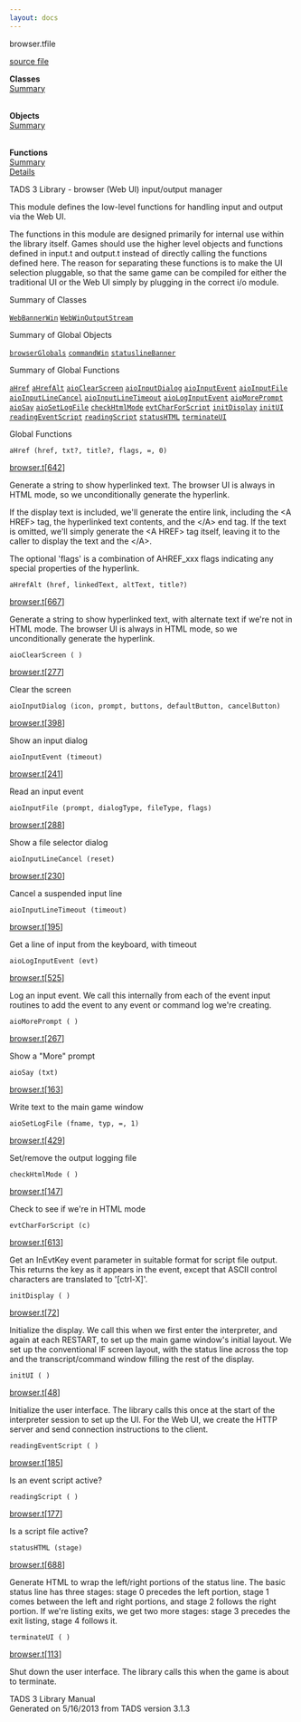 ```yaml
---
layout: docs
---
```

<span class="title">browser.t</span><span class="type">file</span>

[source file](../source/browser.t.html)

**Classes**  
[Summary](#_ClassSummary_)  
 

**Objects**  
[Summary](#_ObjectSummary_)  
 

**Functions**  
[Summary](#_FunctionSummary_)  
[Details](#_Functions_)



TADS 3 Library - browser (Web UI) input/output manager

This module defines the low-level functions for handling input and
output via the Web UI.

The functions in this module are designed primarily for internal use
within the library itself. Games should use the higher level objects and
functions defined in input.t and output.t instead of directly calling
the functions defined here. The reason for separating these functions is
to make the UI selection pluggable, so that the same game can be
compiled for either the traditional UI or the Web UI simply by plugging
in the correct i/o module.



<span id="_ClassSummary_"></span>



<span class="hdln">Summary of Classes</span>  



[`WebBannerWin`](../object/WebBannerWin.html) [`WebWinOutputStream`](../object/WebWinOutputStream.html)
<span id="_ObjectSummary_"></span>



<span class="hdln">Summary of Global Objects</span>  



[`browserGlobals`](../object/browserGlobals.html) [`commandWin`](../object/commandWin.html) [`statuslineBanner`](../object/statuslineBanner.html)
<span id="FunctionSummary_"></span>



<span class="hdln">Summary of Global Functions</span>  



[`aHref`](#aHref) [`aHrefAlt`](#aHrefAlt) [`aioClearScreen`](#aioClearScreen) [`aioInputDialog`](#aioInputDialog) [`aioInputEvent`](#aioInputEvent) [`aioInputFile`](#aioInputFile) [`aioInputLineCancel`](#aioInputLineCancel) [`aioInputLineTimeout`](#aioInputLineTimeout) [`aioLogInputEvent`](#aioLogInputEvent) [`aioMorePrompt`](#aioMorePrompt) [`aioSay`](#aioSay) [`aioSetLogFile`](#aioSetLogFile) [`checkHtmlMode`](#checkHtmlMode) [`evtCharForScript`](#evtCharForScript) [`initDisplay`](#initDisplay) [`initUI`](#initUI) [`readingEventScript`](#readingEventScript) [`readingScript`](#readingScript) [`statusHTML`](#statusHTML) [`terminateUI`](#terminateUI)

<span id="_Functions_"></span>



<span class="hdln">Global Functions</span>  



<span id="aHref"></span>

`aHref (href, txt?, title?, flags, =, 0)`

[browser.t](../file/browser.t.html)\[[642](../source/browser.t.html#642)\]



Generate a string to show hyperlinked text. The browser UI is always in
HTML mode, so we unconditionally generate the hyperlink.

If the display text is included, we'll generate the entire link,
including the \<A HREF\> tag, the hyperlinked text contents, and the
\</A\> end tag. If the text is omitted, we'll simply generate the \<A
HREF\> tag itself, leaving it to the caller to display the text and the
\</A\>.

The optional 'flags' is a combination of AHREF_xxx flags indicating any
special properties of the hyperlink.



<span id="aHrefAlt"></span>

`aHrefAlt (href, linkedText, altText, title?)`

[browser.t](../file/browser.t.html)\[[667](../source/browser.t.html#667)\]



Generate a string to show hyperlinked text, with alternate text if we're
not in HTML mode. The browser UI is always in HTML mode, so we
unconditionally generate the hyperlink.



<span id="aioClearScreen"></span>

`aioClearScreen ( )`

[browser.t](../file/browser.t.html)\[[277](../source/browser.t.html#277)\]



Clear the screen



<span id="aioInputDialog"></span>

`aioInputDialog (icon, prompt, buttons, defaultButton, cancelButton)`

[browser.t](../file/browser.t.html)\[[398](../source/browser.t.html#398)\]



Show an input dialog



<span id="aioInputEvent"></span>

`aioInputEvent (timeout)`

[browser.t](../file/browser.t.html)\[[241](../source/browser.t.html#241)\]



Read an input event



<span id="aioInputFile"></span>

`aioInputFile (prompt, dialogType, fileType, flags)`

[browser.t](../file/browser.t.html)\[[288](../source/browser.t.html#288)\]



Show a file selector dialog



<span id="aioInputLineCancel"></span>

`aioInputLineCancel (reset)`

[browser.t](../file/browser.t.html)\[[230](../source/browser.t.html#230)\]



Cancel a suspended input line



<span id="aioInputLineTimeout"></span>

`aioInputLineTimeout (timeout)`

[browser.t](../file/browser.t.html)\[[195](../source/browser.t.html#195)\]



Get a line of input from the keyboard, with timeout



<span id="aioLogInputEvent"></span>

`aioLogInputEvent (evt)`

[browser.t](../file/browser.t.html)\[[525](../source/browser.t.html#525)\]



Log an input event. We call this internally from each of the event input
routines to add the event to any event or command log we're creating.



<span id="aioMorePrompt"></span>

`aioMorePrompt ( )`

[browser.t](../file/browser.t.html)\[[267](../source/browser.t.html#267)\]



Show a "More" prompt



<span id="aioSay"></span>

`aioSay (txt)`

[browser.t](../file/browser.t.html)\[[163](../source/browser.t.html#163)\]



Write text to the main game window



<span id="aioSetLogFile"></span>

`aioSetLogFile (fname, typ, =, 1)`

[browser.t](../file/browser.t.html)\[[429](../source/browser.t.html#429)\]



Set/remove the output logging file



<span id="checkHtmlMode"></span>

`checkHtmlMode ( )`

[browser.t](../file/browser.t.html)\[[147](../source/browser.t.html#147)\]



Check to see if we're in HTML mode



<span id="evtCharForScript"></span>

`evtCharForScript (c)`

[browser.t](../file/browser.t.html)\[[613](../source/browser.t.html#613)\]



Get an InEvtKey event parameter in suitable format for script file
output. This returns the key as it appears in the event, except that
ASCII control characters are translated to '\[ctrl-X\]'.



<span id="initDisplay"></span>

`initDisplay ( )`

[browser.t](../file/browser.t.html)\[[72](../source/browser.t.html#72)\]



Initialize the display. We call this when we first enter the
interpreter, and again at each RESTART, to set up the main game window's
initial layout. We set up the conventional IF screen layout, with the
status line across the top and the transcript/command window filling the
rest of the display.



<span id="initUI"></span>

`initUI ( )`

[browser.t](../file/browser.t.html)\[[48](../source/browser.t.html#48)\]



Initialize the user interface. The library calls this once at the start
of the interpreter session to set up the UI. For the Web UI, we create
the HTTP server and send connection instructions to the client.



<span id="readingEventScript"></span>

`readingEventScript ( )`

[browser.t](../file/browser.t.html)\[[185](../source/browser.t.html#185)\]



Is an event script active?



<span id="readingScript"></span>

`readingScript ( )`

[browser.t](../file/browser.t.html)\[[177](../source/browser.t.html#177)\]



Is a script file active?



<span id="statusHTML"></span>

`statusHTML (stage)`

[browser.t](../file/browser.t.html)\[[688](../source/browser.t.html#688)\]



Generate HTML to wrap the left/right portions of the status line. The
basic status line has three stages: stage 0 precedes the left portion,
stage 1 comes between the left and right portions, and stage 2 follows
the right portion. If we're listing exits, we get two more stages: stage
3 precedes the exit listing, stage 4 follows it.



<span id="terminateUI"></span>

`terminateUI ( )`

[browser.t](../file/browser.t.html)\[[113](../source/browser.t.html#113)\]



Shut down the user interface. The library calls this when the game is
about to terminate.





TADS 3 Library Manual  
Generated on 5/16/2013 from TADS version 3.1.3


